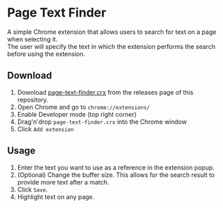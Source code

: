 # Page Text Finder

A simple Chrome extension that allows users to search for text on a page when selecting it.  
The user will specify the text in which the extension performs the search before using the extension.

## Download

1. Download [page-text-finder.crx](https://github.com/v4n00/page-text-finder/releases/download/v1.0.0/page-text-finder.crx) from the releases page of this repository.
2. Open Chrome and go to `chrome://extensions/`
3. Enable Developer mode (top right corner)
4. Drag'n'drop `page-text-finder.crx` into the Chrome window
5. Click `Add extension`

## Usage

1. Enter the text you want to use as a reference in the extension popup.
2. (Optional) Change the buffer size. This allows for the search result to provide more text after a match.
3. Click `Save`.
4. Highlight text on any page.
